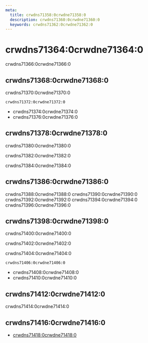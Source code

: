 ```yaml
---
meta:
  title: crwdns71358:0crwdne71358:0
  description: crwdns71360:0crwdne71360:0
  keywords: crwdns71362:0crwdne71362:0
---
```


# crwdns71364:0crwdne71364:0
crwdns71366:0crwdne71366:0

<entry-ad />

## crwdns71368:0crwdne71368:0
crwdns71370:0crwdne71370:0

`crwdns71372:0crwdne71372:0`
- crwdns71374:0crwdne71374:0
- crwdns71376:0crwdne71376:0


## crwdns71378:0crwdne71378:0
crwdns71380:0crwdne71380:0

  crwdns71382:0crwdne71382:0

  crwdns71384:0crwdne71384:0

## crwdns71386:0crwdne71386:0
crwdns71388:0crwdne71388:0
<alert type="success">crwdns71390:0crwdne71390:0</alert>
<alert type="info">crwdns71392:0crwdne71392:0</alert>
<alert type="warning">crwdns71394:0crwdne71394:0</alert>
<alert type="error">crwdns71396:0crwdne71396:0</alert>

## crwdns71398:0crwdne71398:0
crwdns71400:0crwdne71400:0

  crwdns71402:0crwdne71402:0

  crwdns71404:0crwdne71404:0

  `crwdns71406:0crwdne71406:0`
  - crwdns71408:0crwdne71408:0
  - crwdns71410:0crwdne71410:0

## crwdns71412:0crwdne71412:0
crwdns71414:0crwdne71414:0

## crwdns71416:0crwdne71416:0
  - [crwdns71418:0crwdne71418:0]()

<doc-footer />

